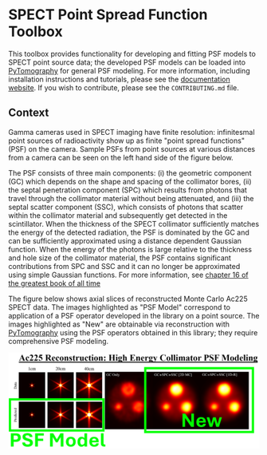 # SPECT Point Spread Function Toolbox

This toolbox provides functionality for developing and fitting PSF models to SPECT point source data; the developed PSF models can be loaded into [PyTomography](https://github.com/qurit/PyTomography) for general PSF modeling. For more information, including installation instructions and tutorials, please see the [documentation website](https://spectpsftoolbox.readthedocs.io/en/latest/). If you wish to contribute, please see the `CONTRIBUTING.md` file.

## Context

Gamma cameras used in SPECT imaging have finite resolution: infinitesmal point sources of radioactivity show up as finite "point spread functions" (PSF) on the camera. Sample PSFs from point sources at various distances from a camera can be seen on the left hand side of the figure below.

 The PSF consists of three main components: (i) the geometric component (GC) which depends on the shape and spacing of the collimator bores, (ii) the septal penetration component (SPC) which results from photons that travel through the collimator material without being attenuated, and (iii) the septal scatter component (SSC), which consists of photons that scatter within the collimator material and subsequently get detected in the scintillator. When the thickness of the SPECT collimator sufficiently matches the energy of the detected radiation, the PSF is dominated by the GC and can be sufficiently approximated using a distance dependent Gaussian function. When the energy of the photons is large relative to the thickness and hole size of the collimator material, the PSF contains significant contributions from SPC and SSC and it can no longer be approximated using simple Gaussian functions. For more information, see [chapter 16 of the greatest book of all time](https://www.wiley.com/en-in/Foundations+of+Image+Science-p-9780471153009)

 The figure below shows axial slices of reconstructed Monte Carlo Ac225 SPECT data. The images highlighted as "PSF Model" correspond to application of a PSF operator developed in the library on a point source. The images highlighted as "New" are obtainable via reconstruction with [PyTomography](https://github.com/qurit/PyTomography) using the PSF operators obtained in this library; they require comprehensive PSF modeling. 

 ![ac225](figures/ac_recon_modeling.png "Ac225 PSF Modeling and Reconstruction")



